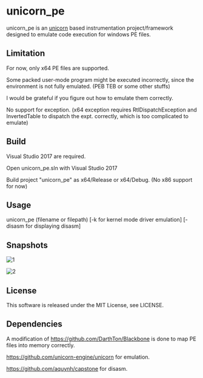# unicorn_pe
unicorn_pe is an [unicorn](https://github.com/unicorn-engine/unicorn) based instrumentation project/framework designed to emulate code execution for windows PE files.

## Limitation 
For now, only x64 PE files are supported.

Some packed user-mode program might be executed incorrectly, since the environment is not fully emulated. (PEB TEB or some other stuffs)

I would be grateful if you figure out how to emulate them correctly.

No support for exception. (x64 exception requires RtlDispatchException and InvertedTable to dispatch the expt. correctly, which is too complicated to emulate)

## Build
Visual Studio 2017 are required.

Open unicorn_pe.sln with Visual Studio 2017

Build project "unicorn_pe" as x64/Release or x64/Debug. (No x86 support for now)

## Usage

unicorn_pe (filename or filepath) [-k for kernel mode driver emulation] [-disasm for displaying disasm]

## Snapshots

![1](https://github.com/hzqst/unicorn_pe/raw/master/img/img1.png)

![2](https://github.com/hzqst/unicorn_pe/raw/master/img/img2.png)

## License
This software is released under the MIT License, see LICENSE.

## Dependencies 
A modification of https://github.com/DarthTon/Blackbone is done to map PE files into memory correctly.

https://github.com/unicorn-engine/unicorn for emulation.

https://github.com/aquynh/capstone for disasm.
